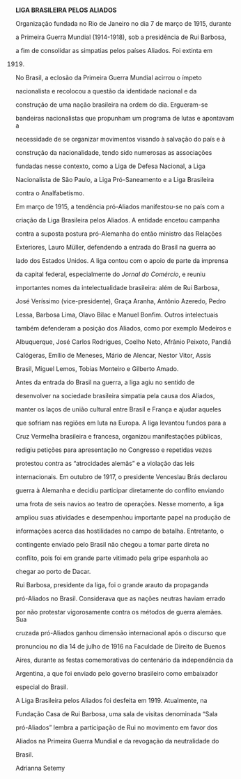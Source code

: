 **LIGA BRASILEIRA PELOS ALIADOS**



Organização fundada no Rio de Janeiro no dia 7 de março de 1915, durante

a Primeira Guerra Mundial (1914-1918), sob a presidência de Rui Barbosa,

a fim de consolidar as simpatias pelos países Aliados. Foi extinta em

1919.



No Brasil, a eclosão da Primeira Guerra Mundial acirrou o ímpeto

nacionalista e recolocou a questão da identidade nacional e da

construção de uma nação brasileira na ordem do dia. Ergueram-se

bandeiras nacionalistas que propunham um programa de lutas e apontavam a

necessidade de se organizar movimentos visando à salvação do país e à

construção da nacionalidade, tendo sido numerosas as associações

fundadas nesse contexto, como a Liga de Defesa Nacional, a Liga

Nacionalista de São Paulo, a Liga Pró-Saneamento e a Liga Brasileira

contra o Analfabetismo.



Em março de 1915, a tendência pró-Aliados manifestou-se no país com a

criação da Liga Brasileira pelos Aliados. A entidade encetou campanha

contra a suposta postura pró-Alemanha do então ministro das Relações

Exteriores, Lauro Müller, defendendo a entrada do Brasil na guerra ao

lado dos Estados Unidos. A liga contou com o apoio de parte da imprensa

da capital federal, especialmente do *Jornal do Comércio*, e reuniu

importantes nomes da intelectualidade brasileira: além de Rui Barbosa,

José Veríssimo (vice-presidente), Graça Aranha, Antônio Azeredo, Pedro

Lessa, Barbosa Lima, Olavo Bilac e Manuel Bonfim. Outros intelectuais

também defenderam a posição dos Aliados, como por exemplo Medeiros e

Albuquerque, José Carlos Rodrigues, Coelho Neto, Afrânio Peixoto, Pandiá

Calógeras, Emílio de Meneses, Mário de Alencar, Nestor Vitor, Assis

Brasil, Miguel Lemos, Tobias Monteiro e Gilberto Amado.



Antes da entrada do Brasil na guerra, a liga agiu no sentido de

desenvolver na sociedade brasileira simpatia pela causa dos Aliados,

manter os laços de união cultural entre Brasil e França e ajudar aqueles

que sofriam nas regiões em luta na Europa. A liga levantou fundos para a

Cruz Vermelha brasileira e francesa, organizou manifestações públicas,

redigiu petições para apresentação no Congresso e repetidas vezes

protestou contra as “atrocidades alemãs” e a violação das leis

internacionais. Em outubro de 1917, o presidente Venceslau Brás declarou

guerra à Alemanha e decidiu participar diretamente do conflito enviando

uma frota de seis navios ao teatro de operações. Nesse momento, a liga

ampliou suas atividades e desempenhou importante papel na produção de

informações acerca das hostilidades no campo de batalha. Entretanto, o

contingente enviado pelo Brasil não chegou a tomar parte direta no

conflito, pois foi em grande parte vitimado pela gripe espanhola ao

chegar ao porto de Dacar.



Rui Barbosa, presidente da liga, foi o grande arauto da propaganda

pró-Aliados no Brasil. Considerava que as nações neutras haviam errado

por não protestar vigorosamente contra os métodos de guerra alemães. Sua

cruzada pró-Aliados ganhou dimensão internacional após o discurso que

pronunciou no dia 14 de julho de 1916 na Faculdade de Direito de Buenos

Aires, durante as festas comemorativas do centenário da independência da

Argentina, a que foi enviado pelo governo brasileiro como embaixador

especial do Brasil.



A Liga Brasileira pelos Aliados foi desfeita em 1919. Atualmente, na

Fundação Casa de Rui Barbosa, uma sala de visitas denominada “Sala

pró-Aliados” lembra a participação de Rui no movimento em favor dos

Aliados na Primeira Guerra Mundial e da revogação da neutralidade do

Brasil.



Adrianna Setemy




